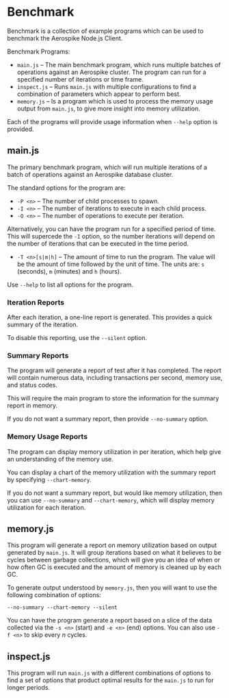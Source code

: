 # Benchmark

Benchmark is a collection of example programs which can be used to benchmark the Aerospike Node.js Client.

Benchmark Programs:

- `main.js` – The main benchmark program, which runs multiple batches of operations 
against an Aerospike cluster. The program can run for a specified number of iterations
or time frame.
- `inspect.js` – Runs `main.js` with multiple configurations to find a combination 
of parameters which appear to perform best.
- `memory.js` – Is a program which is used to process the memory usage output from `main.js`, 
to give more insight into memory utilization.

Each of the programs will provide usage information when `--help` option is provided.

## main.js

The primary benchmark program, which will run multiple iterations of a batch of operations against an Aerospike database cluster. 

The standard options for the program are:

- `-P <n>` – The number of child processes to spawn.
- `-I <n>` – The number of iterations to execute in each child process.
- `-O <n>` – The number of operations to execute per iteration.

Alternatively, you can have the program run for a specified period of time. This will supercede the `-I` option, so the number iterations will depend on the number of iterations that can be executed in the time period.

- `-T <n>[s|m|h]` – The amount of time to run the program. The value will be the amount of time followed by the unit of time. The units are: `s` (seconds), `m` (minutes) and `h` (hours).

Use `--help` to list all options for the program.

### Iteration Reports

After each iteration, a one-line report is generated. This provides a quick summary of the iteration. 

To disable this reporting, use the `--silent` option.

### Summary Reports

The program will generate a report of test after it has completed. The report will contain numerous data, including transactions per second, memory use, and status codes.

This will require the main program to store the information for the summary report in memory.

If you do not want a summary report, then provide `--no-summary` option.


### Memory Usage Reports

The program can display memory utilization in per iteration, which help give an understanding of the memory use. 

You can display a chart of the memory utilization with the summary report by specifying `--chart-memory`. 

If you do not want a summary report, but would like memory utilization, then you can use `--no-summary` and `--chart-memory`, which will display memory utilization for each iteration.



## memory.js

This program will generate a report on memory utilization based on output generated by `main.js`. It will group iterations based on what it believes to be cycles between garbage collections, which will give you an idea of when or how often GC is executed and the amount of memory is cleaned up by each GC.

To generate output understood by `memory.js`, then you will want to use the following combination of options:

	--no-summary --chart-memory --silent

You can have the program generate a report based on a slice of the data collected via the `-s <n>` (start) and `-e <n>` (end) options. You can also use `-f <n>` to skip every _n_ cycles.

## inspect.js

This program will run `main.js` with a different combinations of options to find a set of options that product optimal results for the `main.js` to run for longer periods. 
